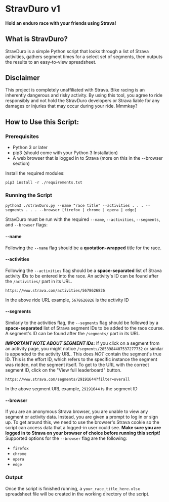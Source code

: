 # StravDuro v1
#### Hold an enduro race with your friends using Strava!

## What is StravDuro?
StravDuro is a simple Python script that looks through a list of Strava activities, gathers segment times for a select set of segments, then outputs the results to an easy-to-view spreadsheet.

## Disclaimer
This project is completely unaffiliated with Strava. Bike racing is an inherently dangerous and risky activity. By using this tool, you agree to ride responsibly and not hold the StravDuro developers or Strava liable for any damages or injuries that may occur during your ride. Mmmkay?

## How to Use this Script:
### Prerequisites
* Python 3 or later
* pip3 (should come with your Python 3 Installation)
* A web browser that is logged in to Strava (more on this in the --browser section)

Install the required modules:
    
    pip3 install -r ./requirements.txt

### Running the Script
    python3 ./stravDuro.py --name "race title" --activities . . . --segments . . . --browser [firefox | chrome | opera | edge]
StravDuro must be run with the required `--name`, `--activities`, `--segments`, and `--browser` flags:
#### --name
Following the `--name` flag should be a **quotation-wrapped** title for the race.

#### --activities
Following the `--activities` flag should be a **space-separated** list of Strava activity IDs to be entered into the race. An activity's ID can be found after the `/activities/` part in its URL.

    https://www.strava.com/activities/5678626826
In the above ride URL example, `5678626826` is the activity ID

#### --segments
Similarly to the activities flag, the `--segments` flag should be followed by a **space-separated** list of Strava segment IDs to be added to the race course. A segment's ID can be found after the `/segments/` part in its URL.

***IMPORTANT NOTE ABOUT SEGMENT IDs:*** If you click on a segment from an activity page, you might notice `/segments/2853984407537277732` or similar is appended to the activity URL. This does *NOT* contain the segment's true ID. This is the effort ID, which refers to the specific instance the segment was ridden, not the segment itself. To get to the URL with the correct segment ID, click on the "View full leaderboard" button.

    https://www.strava.com/segments/29191644?filter=overall
In the above segment URL example, `29191644` is the segment ID

#### --browser
If you are an anonymous Strava browser, you are unable to view any segment or activity data. Instead, you are given a prompt to log in or sign up. To get around this, we need to use the browser's Strava cookie so the script can access data that a logged-in user could see. **Make sure you are logged in to Strava on your browser of choice before running this script!** Supported options for the `--browser` flag are the following:
* `firefox`
* `chrome`
* `opera`
* `edge`

### Output
Once the script is finished running, a `your_race_title_here.xlsx` spreadsheet file will be created in the working directory of the script.
